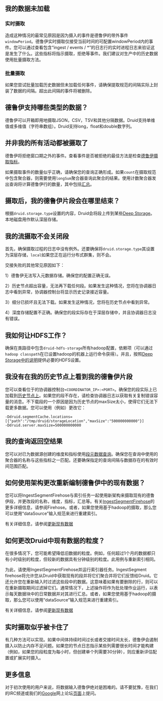 ## 我的数据未加载

### 实时摄取

造成这种情况的最常见原因是因为摄入的事件是德鲁伊的带外事件`windowPeriod`。德鲁伊实时摄取仅接受当前时间的可配置windowPeriod内的事件。您可以通过查看包含“ingest / events / *”的日志行的实时进程日志来验证这是发生了什么。这些指标将指示摄取，拒绝等事件。我们建议对生产中的历史数据使用批量摄取方法。

### 批量摄取

如果您尝试批量加载历史数据但未加载任何事件，请确保提取规范的间隔实际上封装了数据的间隔。超出此间隔的事件将被删除。

## 德鲁伊支持哪些类型的数据？

德鲁伊可以开箱即用地摄取JSON，CSV，TSV和其他分隔数据。Druid支持单维值或多维值（字符串数组）。Druid支持long，float和double数字列。

## 并非我的所有活动都被摄取了

德鲁伊将拒绝窗口期之外的事件。查看事件是否被拒绝的最佳方法是检查[德鲁伊摄取指标](http://druid.io/docs/0.12.3/operations/metrics.html)。

如果摄取事件的数量似乎正确，请确保您的查询正确形成。如果`count`在摄取规范中包含聚合器，则需要使用`longSum`聚合器查询此聚合的结果。使用计数聚合器发出查询将计算德鲁伊行的数量，其中包括[汇总](http://druid.io/docs/0.12.3/design/index.html)。

## 摄取后，我的德鲁伊片段会在哪里结束？

根据`druid.storage.type`设置的内容，Druid会将段上传到某些[Deep Storage](http://druid.io/docs/0.12.3/dependencies/deep-storage.html)。本地磁盘用作默认深层存储。

## 我的流摄取不会关闭段

首先，确保摄取过程的日志中没有例外。还要确保将`druid.storage.type`其设置为深层存储，`local`如果您正在运行分布式群集，则不会。

交接失败的其他常见原因如下：

1）德鲁伊无法写入元数据存储。确保您的配置正确无误。

2）历史节点超出容量，无法再下载任何段。如果发生这种情况，您将在协调器日志中看到异常，协调器控制台将显示历史记录接近容量。

3）细分已损坏且无法下载。如果发生这种情况，您将在历史节点中看到异常。

4）深度存储配置不正确。确保您的段实际存在于深层存储中，并且协调器日志没有错误。

## 我如何让HDFS工作？

确保在类路径中包含`druid-hdfs-storage`所有hadoop配置，依赖项（可以通过`hadoop classpath`在已设置hadoop的机器上运行命令获得）。并且，按照[Deep Storage中的说明](http://druid.io/docs/0.12.3/dependencies/deep-storage.html)提供必要的HDFS设置。

## 我没有在我的历史节点上看到我的德鲁伊片段

您可以查看位于的协调器控制台`<COORDINATOR_IP>:<PORT>`。确保您的段实际上已加载到[历史节点上](http://druid.io/docs/0.12.3/design/historical.html)。如果您的段不存在，请检查协调器日志以获取有关复制错误容量的消息。不下载段的一个原因是因为历史节点的maxSize太小，使得它们无法下载更多数据。您可以使用（例如）更改它：

```text
-Ddruid.segmentCache.locations=[{"path":"/tmp/druid/storageLocation","maxSize":"500000000000"}]
-Ddruid.server.maxSize=500000000000
```

## 我的查询返回空结果

您可以对已为数据源创建的维度和指标使用[段元数据查询](http://druid.io/docs/0.12.3/querying/segmentmetadataquery.html)。确保您在查询中使用的聚合器的名称与这些指标之一匹配。还要确保指定的查询间隔与数据存在的有效时间范围匹配。

## 如何使用架构更改重新编制德鲁伊中的现有数据？

您可以将IngestSegmentFirehose与索引任务一起使用新架构来摄取现有的德鲁伊段，并更改段的名称，维度，指标，汇总等。有关[IngestSegmentFirehose](http://druid.io/docs/0.12.3/ingestion/firehose.html)的更多详细信息，请参阅Firehose。或者，如果您使用基于hadoop的摄取，那么您可以使用“dataSource”输入规范来进行重建索引。

有关详细信息，请参阅[更新现有数据](http://druid.io/docs/0.12.3/ingestion/update-existing-data.html)

## 如何更改Druid中现有数据的粒度？

在很多情况下，您可能希望降低旧数据的粒度。例如，任何超过1个月的数据都只有小时级别的粒度，但较新的数据具有分钟级别的粒度。此用例与重新索引相同。

为此，请使用IngestSegmentFirehose并运行索引器任务。IngestSegment firehose将允许您从Druid中获取现有的段并将它们聚合并将它们反馈给Druid。它还允许您在重新输入时过滤这些段中的数据。这意味着如果有要删除的行，则可以在重新摄取期间过滤掉它们。通常情况下，上述操作将作为批处理作业运行，以表示每天数据块中的日常数据并对其进行汇总。或者，如果您使用基于hadoop的摄取，那么您可以使用“dataSource”输入规范来进行重建索引。

有关详细信息，请参阅[更新现有数据](http://druid.io/docs/0.12.3/ingestion/update-existing-data.html)

## 实时摄取似乎被卡住了

有几种方法可以实现。如果中间体持续时间过长或者交接时间太长，德鲁伊会遏制摄入以防止内存不足问题。如果您的节点日志指示某些列需要很长时间才能构建（例如，如果您的段粒度为每小时，但创建单个列需要30分钟），则应重新评估配置或扩展实时摄入。

## 更多信息

对于初次使用的用户来说，将数据输入德鲁伊绝对是困难的。请不要犹豫，在我们的IRC频道或我们的[Google](https://groups.google.com/forum/#!forum/druid-user)网上论坛[页面](https://groups.google.com/forum/#!forum/druid-user)上提问。